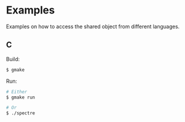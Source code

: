 # Examples

Examples on how to access the shared object from different languages.

## C

Build:

```sh
$ gmake
```

Run:

```sh
# Either
$ gmake run

# Or
$ ./spectre
```
